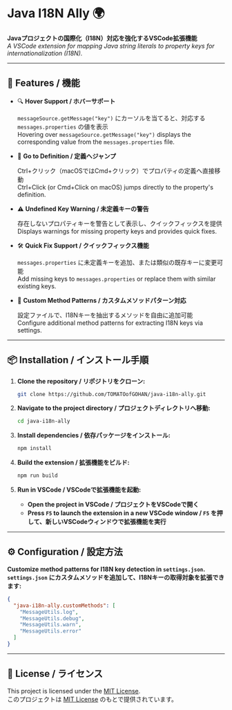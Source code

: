 
# Java I18N Ally 🌍

**Javaプロジェクトの国際化（I18N）対応を強化するVSCode拡張機能**<br/>
*A VSCode extension for mapping Java string literals to property keys for internationalization (I18N).*

---

## 🚀 Features / 機能

- 🔍 **Hover Support / ホバーサポート**

  `messageSource.getMessage("key")` にカーソルを当てると、対応する `messages.properties` の値を表示<br/>
  Hovering over `messageSource.getMessage("key")` displays the corresponding value from the `messages.properties` file.

- 🔗 **Go to Definition / 定義へジャンプ**

  Ctrl+クリック（macOSではCmd+クリック）でプロパティの定義へ直接移動  
  Ctrl+Click (or Cmd+Click on macOS) jumps directly to the property's definition.

- ⚠️ **Undefined Key Warning / 未定義キーの警告**

  存在しないプロパティキーを警告として表示し、クイックフィックスを提供<br/>
  Displays warnings for missing property keys and provides quick fixes.

- 🛠 **Quick Fix Support / クイックフィックス機能**

  `messages.properties` に未定義キーを追加、または類似の既存キーに変更可能<br/>
  Add missing keys to `messages.properties` or replace them with similar existing keys.

- 🔧 **Custom Method Patterns / カスタムメソッドパターン対応**

  設定ファイルで、I18Nキーを抽出するメソッドを自由に追加可能<br/>
  Configure additional method patterns for extracting I18N keys via settings.

---

## 📦 Installation / インストール手順

1. **Clone the repository / リポジトリをクローン:**

   ```sh
   git clone https://github.com/TOMATOofGOHAN/java-i18n-ally.git
   ```

2. **Navigate to the project directory / プロジェクトディレクトリへ移動:**

   ```sh
   cd java-i18n-ally
   ```

3. **Install dependencies / 依存パッケージをインストール:**

   ```sh
   npm install
   ```

4. **Build the extension / 拡張機能をビルド:**

   ```sh
   npm run build
   ```

5. **Run in VSCode / VSCodeで拡張機能を起動:**
   - **Open the project in VSCode / プロジェクトをVSCodeで開く**
   - **Press `F5` to launch the extension in a new VSCode window / `F5` を押して、新しいVSCodeウィンドウで拡張機能を実行**

---

## ⚙️ Configuration / 設定方法

**Customize method patterns for I18N key detection in `settings.json`.**<br/>
**`settings.json` にカスタムメソッドを追加して、I18Nキーの取得対象を拡張できます:**

```json
{
  "java-i18n-ally.customMethods": [
    "MessageUtils.log",
    "MessageUtils.debug",
    "MessageUtils.warn",
    "MessageUtils.error"
  ]
}
```

---

## 📜 License / ライセンス

This project is licensed under the [MIT License](LICENSE).<br/>
このプロジェクトは [MIT License](LICENSE) のもとで提供されています。
